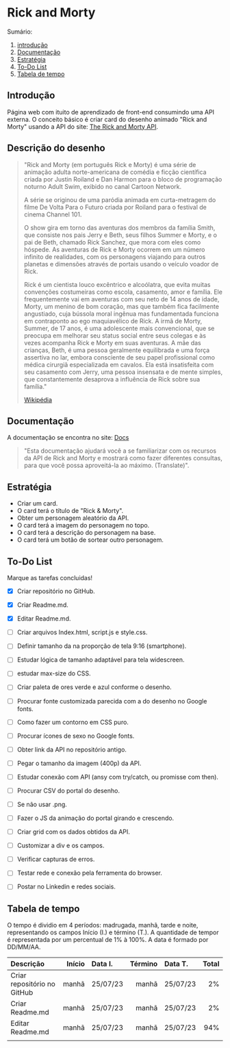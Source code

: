 # Rick and Morty

Sumário:
1. [introdução](#Introdução)
1. [Documentação](#Documentação)
1. [Estratégia](#Estratégia)
1. [To-Do List](#To-Do-list)
1. [Tabela de tempo](#Tabela-de-tempo)

## Introdução

Página web com ituito de aprendizado de front-end consumindo uma API externa.
O conceito básico é criar card do desenho animado "Rick and Morty" usando a API do site: [The Rick and Morty API](https://rickandmortyapi.com/).


## Descrição do desenho

<blockquote>
    <p>
        "Rick and Morty (em português Rick e Morty) é uma série de animação adulta norte-americana de comédia e ficção científica criada por Justin Roiland e Dan Harmon para o bloco de programação noturno Adult Swim, exibido no canal Cartoon Network.
    </p>
    <p>
        A série se originou de uma paródia animada em curta-metragem do filme De Volta Para o Futuro criada por Roiland para o festival de cinema Channel 101.
    </p>
    <p>
        O show gira em torno das aventuras dos membros da família Smith, que consiste nos pais Jerry e Beth, seus filhos Summer e Morty, e o pai de Beth, chamado Rick Sanchez, que mora com eles como hóspede. As aventuras de Rick e Morty ocorrem em um número infinito de realidades, com os personagens viajando para outros planetas e dimensões através de portais usando o veículo voador de Rick.
    </p>
    <p>
        Rick é um cientista louco excêntrico e alcoólatra, que evita muitas convenções costumeiras como escola, casamento, amor e família. Ele frequentemente vai em aventuras com seu neto de 14 anos de idade, Morty, um menino de bom coração, mas que também fica facilmente angustiado, cuja bússola moral ingênua mas fundamentada funciona em contraponto ao ego maquiavélico de Rick. A irmã de Morty, Summer, de 17 anos, é uma adolescente mais convencional, que se preocupa em melhorar seu status social entre seus colegas e às vezes acompanha Rick e Morty em suas aventuras. A mãe das crianças, Beth, é uma pessoa geralmente equilibrada e uma força assertiva no lar, embora consciente de seu papel profissional como médica cirurgiã especializada em cavalos. Ela está insatisfeita com seu casamento com Jerry, uma pessoa insensata e de mente simples, que constantemente desaprova a influência de Rick sobre sua família."
    </p>  
    <a href="https://pt.wikipedia.org/wiki/Rick_and_Morty">
        Wikipédia
    </a>
</blockquote>


## Documentação

A documentação se encontra no site: [Docs](https://rickandmortyapi.com/documentation) 
> "Esta documentação ajudará você a se familiarizar com os recursos da API de Rick and Morty e mostrará como fazer diferentes consultas, para que você possa aproveitá-la ao máximo. (Translate)".

## Estratégia

- Criar um card.
- O card terá o título de "Rick & Morty".
- Obter um personagem aleatório da API.
- O card terá a imagem do personagem no topo.
- O card terá a descrição do personagem na base.
- O card terá um botão de sortear outro personagem.

## To-Do List
Marque as tarefas concluidas!

- [x] Criar repositório no GitHub.
- [x] Criar Readme.md.
- [x] Editar Readme.md.
- [ ]  Criar arquivos Index.html, script.js e style.css.
- [ ]  Definir tamanho da na proporção de tela 9:16 (smartphone).
- [ ]  Estudar lógica de tamanho adaptável para tela widescreen.
- [ ]  estudar max-size do CSS.
- [ ]  Criar paleta de ores verde e azul conforme o desenho.
- [ ]  Procurar fonte customizada parecida com a do desenho no Google fonts.
- [ ]  Como fazer um contorno em CSS puro.
- [ ]  Procurar ícones de sexo no Google fonts.
- [ ]  Obter link da API no repositório antigo.
- [ ]  Pegar o tamanho da imagem (400p) da API.
- [ ]  Estudar conexão com API (ansy com try/catch, ou promisse com then).
- [ ]  Procurar CSV do portal do desenho.
- [ ]  Se não usar .png.
- [ ]  Fazer o JS da animação do portal girando e crescendo.
- [ ]  Criar grid com os dados obtidos da API.
- [ ]  Customizar a div e os campos.
- [ ]  Verificar capturas de erros.
- [ ]  Testar rede e conexão pela ferramenta do browser.
- [ ]  Postar no Linkedin e redes sociais.


## Tabela de tempo

O tempo é dividio em 4 períodos: madrugada, manhã, tarde e noite, representando os campos Início (I.) e término (T.).
A quantidade de tempor é representada por um percentual de 1% à 100%.
A data é formado por DD/MM/AA.


| Descrição | Início | Data I. | Término | Data T. | Total |
|:----------|-------:|:-------|---------:|:--------|------:|
| Criar repositório no GitHub | manhã | 25/07/23 | manhã  | 25/07/23 | 2% |
| Criar Readme.md | manhã | 25/07/23 | manhã  | 25/07/23 | 2% |
| Editar Readme.md | manhã | 25/07/23 | manhã  | 25/07/23 | 94% |
| | | | | | |
